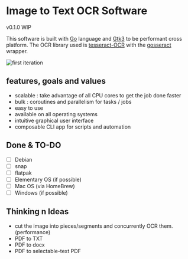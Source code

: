 # Image to Text OCR Software

v0.1.0 WIP

This software is built with [Go](https://golang.org) language and [Gtk3](https://github.com/gotk3/gotk3) to be performant cross platform. The OCR library used is [tesseract-OCR](https://github.com/tesseract-ocr/tesseract) with the [gosseract](https://github.com/otiai10/gosseract) wrapper.

![first iteration](./screenshots/1st-iteration.png)

## features, goals and values

- scalable : take advantage of all CPU cores to get the job done faster
- bulk : coroutines and parallelism for tasks / jobs
- easy to use
- available on all operating systems
- intuitive graphical user interface
- composable CLI app for scripts and automation

## Done & TO-DO

- [ ] Debian
- [ ] snap
- [ ] flatpak
- [ ] Elementary OS (if possible)
- [ ] Mac OS (via HomeBrew)
- [ ] Windows (if possible)

## Thinking n Ideas

- cut the image into pieces/segments and concurrently OCR them. (performance)
- PDF to TXT
- PDF to docx
- PDF to selectable-text PDF
